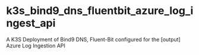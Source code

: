 # k3s_bind9_dns_fluentbit_azure_log_ingest_api
A K3S Deployment of Bind9 DNS, Fluent-Bit configured for the [output] Azure Log Ingestion API
